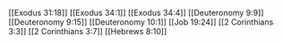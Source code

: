 [[Exodus 31:18]]
[[Exodus 34:1]]
[[Exodus 34:4]]
[[Deuteronomy 9:9]]
[[Deuteronomy 9:15]]
[[Deuteronomy 10:1]]
[[Job 19:24]]
[[2 Corinthians 3:3]]
[[2 Corinthians 3:7]]
[[Hebrews 8:10]]
